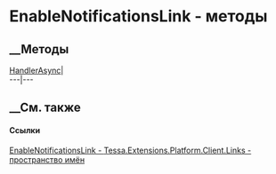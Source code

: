 # EnableNotificationsLink - методы
##  __Методы
[HandlerAsync](M_Tessa_Extensions_Platform_Client_Links_EnableNotificationsLink_HandlerAsync.htm)|  
---|---  
## __См. также
#### Ссылки
[EnableNotificationsLink -
](T_Tessa_Extensions_Platform_Client_Links_EnableNotificationsLink.htm)
[Tessa.Extensions.Platform.Client.Links - пространство
имён](N_Tessa_Extensions_Platform_Client_Links.htm)
